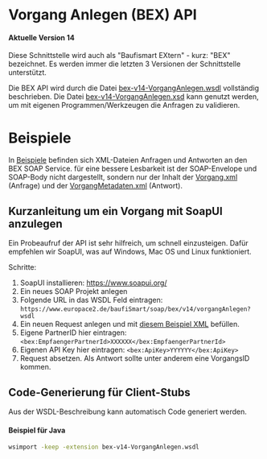 
# Vorgang Anlegen (BEX) API

#### Aktuelle Version 14

Diese Schnittstelle wird auch als "Baufismart EXtern" - kurz: "BEX" bezeichnet. Es werden immer die letzten 3 Versionen der Schnittstelle unterstützt.

Die BEX API wird durch die Datei [bex-v14-VorgangAnlegen.wsdl](https://github.com/europace/baufismart-vorgang-anlegen-api/blob/master/bex-v14-VorgangAnlegen.wsdl)
vollständig beschrieben. Die Datei [bex-v14-VorgangAnlegen.xsd](https://github.com/europace/baufismart-vorgang-anlegen-api/blob/master/bex-v14-VorgangAnlegen.xsd)
kann genutzt werden, um mit eigenen Programmen/Werkzeugen
die Anfragen zu validieren.

# Beispiele


In [Beispiele](https://github.com/europace/baufismart-vorgang-anlegen-api/tree/master/Beispiele) befinden sich XML-Dateien Anfragen und Antworten
an den BEX SOAP Service. für eine bessere Lesbarkeit ist
der SOAP-Envelope und SOAP-Body nicht dargestellt,
sondern nur der Inhalt
der [Vorgang.xml](https://github.com/europace/baufismart-vorgang-anlegen-api/blob/master/Beispiele/bex-v14-Vorgang.xml) (Anfrage)
und der [VorgangMetadaten.xml](https://github.com/europace/baufismart-vorgang-anlegen-api/blob/master/Beispiele/bex-v14-VorgangMetadaten.xml) (Antwort).

## Kurzanleitung um ein Vorgang mit SoapUI anzulegen
Ein Probeaufruf der API ist sehr hilfreich, um schnell einzusteigen. Dafür empfehlen wir SoapUI, was auf Windows, Mac OS und Linux funktioniert.

Schritte:
1. SoapUI installieren: https://www.soapui.org/
2. Ein neues SOAP Projekt anlegen
3. Folgende URL in das WSDL Feld eintragen: `https://www.europace2.de/baufiSmart/soap/bex/v14/vorgangAnlegen?wsdl`
4. Ein neuen Request anlegen und mit [diesem Beispiel XML](https://raw.githubusercontent.com/europace/baufismart-vorgang-anlegen-api/master/Beispiele/bex-v14-vorgangAnlegen-SoapUI.xml) befüllen.
4. Eigene PartnerID hier eintragen: `<bex:EmpfaengerPartnerId>XXXXXX</bex:EmpfaengerPartnerId>`
5. Eigenen API Key hier eintragen: `<bex:ApiKey>YYYYYY</bex:ApiKey>`
6. Request absetzen. Als Antwort sollte unter anderem eine VorgangsID kommen.


## Code-Generierung für Client-Stubs

Aus der WSDL-Beschreibung kann automatisch Code generiert werden.

#### Beispiel für Java

````bash
wsimport -keep -extension bex-v14-VorgangAnlegen.wsdl
````
